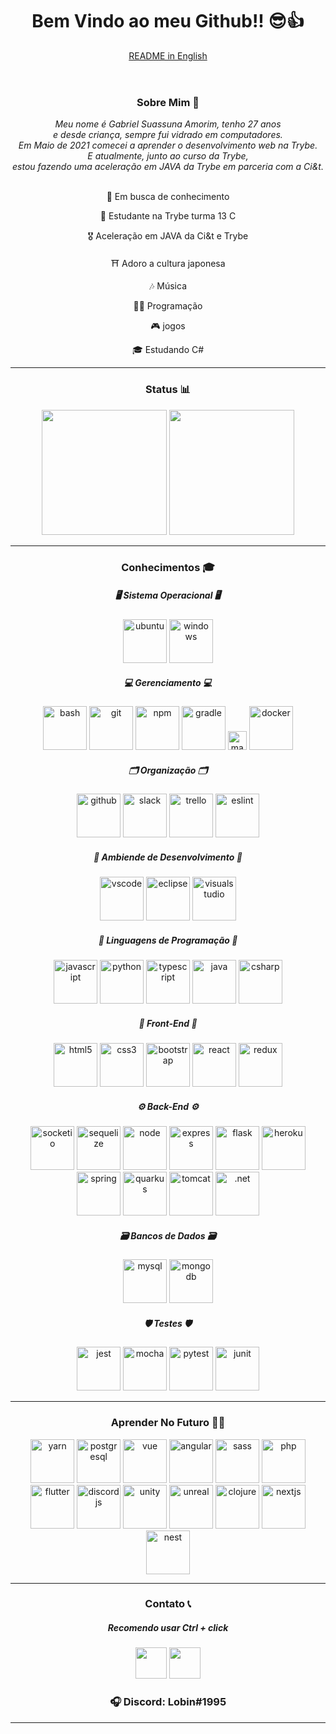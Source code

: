 <link rel="stylesheet" href="https://cdn.jsdelivr.net/gh/devicons/devicon@v2.14.0/devicon.min.css">
<header>
  <h1 align="center">
    Bem Vindo ao meu Github!! 😎👍
  </h1>
  <div align="center">
    <a href="https://github.com/Gabriel-Lobin/Gabriel-Lobin/blob/main/README-en.md">
      <p>README in English</p>
    </a>
  </div>
</header>
<main>
  <section>
    <h3 align="center">
      Sobre Mim 👀
    </h3>
    <div align="center">
        <i> Meu nome é Gabriel Suassuna Amorim, tenho 27 anos </i> 
      <br>
        <i> e desde criança, sempre fui vidrado em computadores. </i> 
      <br>
        <i> Em Maio de 2021 comecei a aprender o desenvolvimento web na Trybe. </i> 
      <br>
        <i> E atualmente, junto ao curso da Trybe, </i>      
      <br>
        <i> estou fazendo uma aceleração em JAVA da Trybe em parceria com a Ci&t. </i>
      <br>
      <br>
    </div>
    <div align="center">
      <p>🚀 Em busca de conhecimento</p>
      <p>👻 Estudante na Trybe turma 13 C</p>      
      <p>🎖️ Aceleração em JAVA da Ci&t e Trybe</p>
      <p>⛩ Adoro a cultura japonesa</p>
      <p>🎶 Música</p>
      <p>🧑‍💻 Programação</p>
      <p>🎮 jogos</p>      
      <p>🎓 Estudando C#</p>
    </div>
  </section>  
    <hr>
  <section>
    <!--stats-->
    <div align="center">
      <h3 align="center">Status 📊 </h3>
      <img height="200em" src="https://github-readme-stats.vercel.app/api?username=Gabriel-Lobin&show_icons=true&include_all_commits=true&theme=dark"/>
      <img height="200em" src="https://github-readme-stats.vercel.app/api/top-langs/?username=Gabriel-Lobin&theme=dark&langs_count=10&layout=compact"/>
    </div>
  </section>
 <hr>
  <section>
    <!--stacks-->
    <h3 align="center">Conhecimentos 🎓</h3>
    <div align="center">
      <!--https://devicon.dev-->
      <div>
        <h5> 🖥 Sistema Operacional 🖥 </h5>
          <img height="70em" alt="ubuntu" src="https://cdn.jsdelivr.net/gh/devicons/devicon/icons/ubuntu/ubuntu-plain-wordmark.svg"/>
          <img height="70em" alt="windows" src="https://cdn.jsdelivr.net/gh/devicons/devicon/icons/windows8/windows8-original.svg"/>
      </div>  
      <div>  
        <h5> 💻 Gerenciamento 💻 </h5>
          <img height="70em" alt="bash" src="https://cdn.jsdelivr.net/gh/devicons/devicon/icons/bash/bash-plain.svg" />
          <img height="70em" alt="git" src="https://cdn.jsdelivr.net/gh/devicons/devicon/icons/git/git-original-wordmark.svg"/>          
          <img height="70em" alt="npm" src="https://cdn.jsdelivr.net/gh/devicons/devicon/icons/npm/npm-original-wordmark.svg"/>
          <img height="70em" alt="gradle" src="https://cdn.jsdelivr.net/gh/devicons/devicon/icons/gradle/gradle-plain-wordmark.svg"/>
          <img height="30em" alt="maven" src="https://upload.wikimedia.org/wikipedia/commons/thumb/5/52/Apache_Maven_logo.svg/1280px-Apache_Maven_logo.svg.png"/>       
          <img height="70em" alt="docker" src="https://cdn.jsdelivr.net/gh/devicons/devicon/icons/docker/docker-original-wordmark.svg"/>
      </div>
       <div>  
        <h5> 🗂 Organização 🗂 </h5>                    
          <img height="70em" alt="github" src="https://cdn.jsdelivr.net/gh/devicons/devicon/icons/github/github-original-wordmark.svg"/>          
          <img height="70em" alt="slack" src="https://cdn.jsdelivr.net/gh/devicons/devicon/icons/slack/slack-original-wordmark.svg"/>
          <img height="70em" alt="trello" src="https://cdn.jsdelivr.net/gh/devicons/devicon/icons/trello/trello-plain-wordmark.svg"/>
          <img height="70em" alt="eslint" src="https://cdn.jsdelivr.net/gh/devicons/devicon/icons/eslint/eslint-original-wordmark.svg"/>
      </div>
      <div>
        <h5> 🔬 Ambiende de Desenvolvimento 🔬 </h5>
          <img height="70em" alt="vscode" src="https://cdn.jsdelivr.net/gh/devicons/devicon/icons/vscode/vscode-original-wordmark.svg"/>
          <img height="70em" alt="eclipse" src="https://cdn.freebiesupply.com/logos/large/2x/eclipse-11-logo-png-transparent.png"/>
          <img height="70em" alt="visualstudio" src="https://cdn.jsdelivr.net/gh/devicons/devicon/icons/visualstudio/visualstudio-plain-wordmark.svg"/>
      </div>
       <div>
        <h5> 🧩 Linguagens de Programação 🧩 </h5>
          <img height="70em" alt="javascript" src="https://cdn.jsdelivr.net/gh/devicons/devicon/icons/javascript/javascript-original.svg"/>
          <img height="70em" alt="python" src="https://cdn.jsdelivr.net/gh/devicons/devicon/icons/python/python-original-wordmark.svg"/>
          <img height="70em" alt="typescript" src="https://cdn.jsdelivr.net/gh/devicons/devicon/icons/typescript/typescript-plain.svg"/>
          <img height="70em" alt="java" src="https://cdn.jsdelivr.net/gh/devicons/devicon/icons/java/java-original-wordmark.svg"/>
          <img height="70em" alt="csharp" src="https://cdn.jsdelivr.net/gh/devicons/devicon/icons/csharp/csharp-line.svg"/>
      </div>
      <div>
        <h5> 🎨 Front-End 🎨 </h5>
          <img height="70em" alt="html5" src="https://cdn.jsdelivr.net/gh/devicons/devicon/icons/html5/html5-original.svg"/>
          <img height="70em" alt="css3" src="https://cdn.jsdelivr.net/gh/devicons/devicon/icons/css3/css3-original.svg"/>          
          <img height="70em" alt="bootstrap" src="https://cdn.jsdelivr.net/gh/devicons/devicon/icons/bootstrap/bootstrap-original.svg"/>
          <img height="70em" alt="react" src="https://cdn.jsdelivr.net/gh/devicons/devicon/icons/react/react-original-wordmark.svg"/>
          <img height="70em" alt="redux" src="https://cdn.jsdelivr.net/gh/devicons/devicon/icons/redux/redux-original.svg"/>          
      </div>
      <div>
        <h5> ⚙ Back-End ⚙ </h5>
          <img height="70em" alt="socketio" src="https://cdn.jsdelivr.net/gh/devicons/devicon/icons/socketio/socketio-original-wordmark.svg"/>
          <img height="70em" alt="sequelize" src="https://cdn.jsdelivr.net/gh/devicons/devicon/icons/sequelize/sequelize-original-wordmark.svg"/>
          <img height="70em" alt="node" src="https://cdn.jsdelivr.net/gh/devicons/devicon/icons/nodejs/nodejs-original-wordmark.svg"/>
          <img height="70em" alt="express" src="https://cdn.jsdelivr.net/gh/devicons/devicon/icons/express/express-original-wordmark.svg"/>          
          <img height="70em" alt="flask" src="https://cdn.jsdelivr.net/gh/devicons/devicon/icons/flask/flask-original-wordmark.svg"/>          
          <img height="70em" alt="heroku" src="https://cdn.jsdelivr.net/gh/devicons/devicon/icons/heroku/heroku-original-wordmark.svg"/>
          <img height="70em" alt="spring" src="https://cdn.jsdelivr.net/gh/devicons/devicon/icons/spring/spring-plain-wordmark.svg"/>
          <img height="70em" alt="quarkus" src="https://litslink.com/wp-content/uploads/2021/09/quarkus_logo_vertical_rgb_default-1.svg"/>
          <img height="70em" alt="tomcat" src="https://cdn.jsdelivr.net/gh/devicons/devicon/icons/tomcat/tomcat-line-wordmark.svg"/>
          <img height="70em" alt=".net" src="https://cdn.jsdelivr.net/gh/devicons/devicon/icons/dot-net/dot-net-plain-wordmark.svg"/>
      </div>
      <div>
        <h5> 🗃 Bancos de Dados 🗃 </h5>
          <img height="70em" alt="mysql" src="https://cdn.jsdelivr.net/gh/devicons/devicon/icons/mysql/mysql-original-wordmark.svg"/>
          <img height="70em" alt="mongodb" src="https://cdn.jsdelivr.net/gh/devicons/devicon/icons/mongodb/mongodb-original-wordmark.svg"/>
       </div>
       <div>  
        <h5> 🛡 Testes 🛡 </h5>
          <img height="70em" alt="jest" src="https://cdn.jsdelivr.net/gh/devicons/devicon/icons/jest/jest-plain.svg"/>
          <img height="70em" alt="mocha" src="https://cdn.jsdelivr.net/gh/devicons/devicon/icons/mocha/mocha-plain.svg"/>
          <img height="70em" alt="pytest" src="https://cdn.jsdelivr.net/gh/devicons/devicon/icons/pytest/pytest-plain-wordmark.svg"/> 
          <img height="70em" alt="junit" src="https://www.opencodez.com/wp-content/uploads/2019/04/Junit-1.png"/>                  
      </div>
    </div>
  </section>
 <hr>
  <section>
    <h3 align="center">Aprender No Futuro 👨‍💻 </h3>
     <div align="center">
      <img height="70em" alt="yarn" src="https://cdn.jsdelivr.net/gh/devicons/devicon/icons/yarn/yarn-original-wordmark.svg"/>      
      <img height="70em" alt="postgresql" src="https://cdn.jsdelivr.net/gh/devicons/devicon/icons/postgresql/postgresql-original-wordmark.svg"/>         
      <img height="70em" alt="vue" src="https://cdn.jsdelivr.net/gh/devicons/devicon/icons/vuejs/vuejs-original-wordmark.svg"/>
      <img height="70em" alt="angular" src="https://cdn.jsdelivr.net/gh/devicons/devicon/icons/angularjs/angularjs-original-wordmark.svg"/>
      <img height="70em" alt="sass" src="https://cdn.jsdelivr.net/gh/devicons/devicon/icons/sass/sass-original.svg"/>      
      <img height="70em" alt="php" src="https://cdn.jsdelivr.net/gh/devicons/devicon/icons/php/php-plain.svg"/>
      <img height="70em" alt="flutter" src="https://cdn.jsdelivr.net/gh/devicons/devicon/icons/flutter/flutter-original.svg"/>      
      <img height="70em" alt="discordjs" src="https://cdn.jsdelivr.net/gh/devicons/devicon/icons/discordjs/discordjs-original-wordmark.svg"/>
      <img height="70em" alt="unity" src="https://cdn.jsdelivr.net/gh/devicons/devicon/icons/unity/unity-original-wordmark.svg"/>
      <img height="70em" alt="unreal" src="https://cdn.jsdelivr.net/gh/devicons/devicon/icons/unrealengine/unrealengine-original-wordmark.svg"/>
      <img height="70em" alt="clojure" src="https://cdn.jsdelivr.net/gh/devicons/devicon/icons/clojure/clojure-line.svg"/>
      <img height="70em" alt="nextjs" src="https://cdn.jsdelivr.net/gh/devicons/devicon/icons/nextjs/nextjs-original-wordmark.svg" />
      <img height="70em" alt="nest" src="https://cdn.jsdelivr.net/gh/devicons/devicon/icons/nestjs/nestjs-plain-wordmark.svg" />
    <div/>
  <section/>
 <hr>
  <section>
  <!--links-->
  <h3 align="center">Contato 📞</h3>
    <h5>Recomendo usar Ctrl + click</h5>
  <div align="center">
    <a href="https://www.linkedin.com/in/gabrielsuassunaamorim/" target="_blank">
      <img height="50em" src="https://logospng.org/download/linkedin/logo-linkedin-icon-2048.png"></a>
<!--     <a href="https://www.twitch.tv/lobinhoxd" target="_blank">
      <img height="50em" src="https://img.utdstc.com/icon/97d/da6/97dda66e6e0fe5b6f27b89e6e1a00f246bf82a92e4800300bb6a939cce00d1f7:200"></a> -->
    <a href="https://www.instagram.com/gsa_lobin/" target="_blank">
      <img height="50em" src="https://upload.wikimedia.org/wikipedia/commons/thumb/a/a5/Instagram_icon.png/1024px-Instagram_icon.png"></a>
    <!-- <a href="http://api.whatsapp.com/send?phone=(telefone)" target="_blank">
      <img height="50em" src="https://www.gruporeporter.com.br/wp-content/uploads/2021/02/d9d97d48264770f85d35c208f279152c.png"></a> -->
    <h3>🎧 Discord: Lobin#1995</h3>
  </div>
  </section>
</main>
    <hr>




